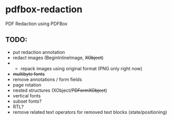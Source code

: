 # pdfbox-redaction
PDF Redaction using PDFBox

## TODO:
- put redaction annotation
- redact images (BeginInlineImage, ~~XObject~~)
- - repack images using original format (PNG only right now)
- ~~multibyte fonts~~
- remove annotations / form fields
- page rotation
- nested structures (XObject/~~PDFormXObject~~)
- vertical fonts
- subset fonts?
- RTL?
- remove related text operators for removed text blocks (state/positioning)
